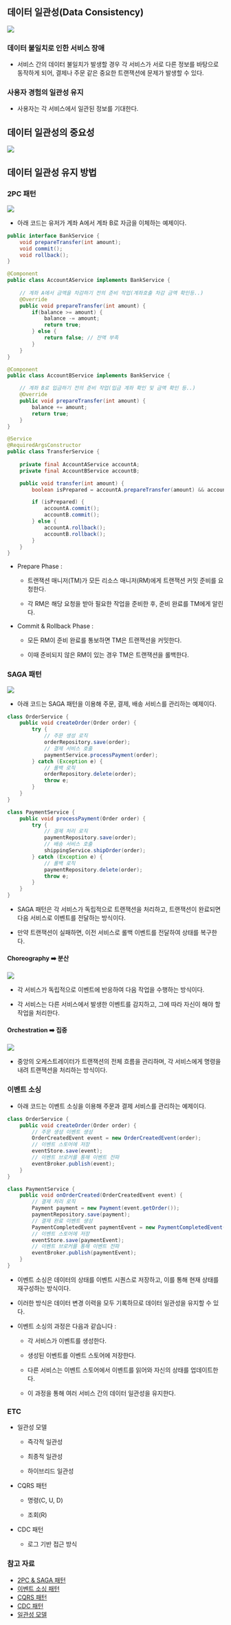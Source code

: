 ## 데이터 일관성(Data Consistency)

![](./image/image00.png)

### 데이터 불일치로 인한 서비스 장애

- 서비스 간의 데이터 불일치가 발생할 경우 각 서비스가 서로 다른 정보를 바탕으로 동작하게 되어, 결제나 주문 같은 중요한 트랜잭션에 문제가 발생할 수 있다.

### 사용자 경험의 일관성 유지

- 사용자는 각 서비스에서 일관된 정보를 기대한다.

## 데이터 일관성의 중요성

![](./image/image01.png)

## 데이터 일관성 유지 방법

### 2PC 패턴 

![](./image/image02.png)

- 아래 코드는 유저가 계좌 A에서 계좌 B로 자금을 이체하는 예제이다.

```java
public interface BankService {
    void prepareTransfer(int amount);
    void commit();
    void rollback();
}

@Component
public class AccountAService implements BankService {
	
    // 계좌 A에서 금액을 차감하기 전의 준비 작업(계좌호출 차감 금액 확인등..)
    @Override
    public void prepareTransfer(int amount) {    
        if(balance >= amount) {
            balance -= amount;
            return true;
        } else {
            return false; // 잔액 부족
        }
    }
}

@Component
public class AccountBService implements BankService {

	// 계좌 B로 입금하기 전의 준비 작업(입금 계좌 확인 및 금액 확인 등..)
    @Override
    public void prepareTransfer(int amount) {
        balance += amount;
        return true;
    }
}

@Service
@RequiredArgsConstructor
public class TransferService {
    
    private final AccountAService accountA;
    private final AccountBService accountB;

    public void transfer(int amount) {
        boolean isPrepared = accountA.prepareTransfer(amount) && accountB.prepareTransfer(amount);

        if (isPrepared) {
            accountA.commit();
            accountB.commit();
        } else {
            accountA.rollback();
            accountB.rollback();
        }
    }
}
```

- Prepare Phase : 

	- 트랜잭션 매니저(TM)가 모든 리소스 매니저(RM)에게 트랜잭션 커밋 준비를 요청한다.

	- 각 RM은 해당 요청을 받아 필요한 작업을 준비한 후, 준비 완료를 TM에게 알린다.

- Commit & Rollback Phase : 

	- 모든 RM이 준비 완료를 통보하면 TM은 트랜잭션을 커밋한다.

	- 이때 준비되지 않은 RM이 있는 경우 TM은 트랜잭션을 롤백한다.

###  SAGA 패턴

![](./image/image03.png)

- 아래 코드는 SAGA 패턴을 이용해 주문, 결제, 배송 서비스를 관리하는 예제이다.

```java
class OrderService {
    public void createOrder(Order order) {
        try {
            // 주문 생성 로직
            orderRepository.save(order);
            // 결제 서비스 호출
            paymentService.processPayment(order);
        } catch (Exception e) {
            // 롤백 로직
            orderRepository.delete(order);
            throw e;
        }
    }
}

class PaymentService {
    public void processPayment(Order order) {
        try {
            // 결제 처리 로직
            paymentRepository.save(order);
            // 배송 서비스 호출
            shippingService.shipOrder(order);
        } catch (Exception e) {
            // 롤백 로직
            paymentRepository.delete(order);
            throw e;
        }
    }
}
```

- SAGA 패턴은 각 서비스가 독립적으로 트랜잭션을 처리하고, 트랜잭션이 완료되면 다음 서비스로 이벤트를 전달하는 방식이다.

- 만약 트랜잭션이 실패하면, 이전 서비스로 롤백 이벤트를 전달하여 상태를 복구한다. 

#### Choreography ➡️ 분산

![](./image/image04.png)

- 각 서비스가 독립적으로 이벤트에 반응하여 다음 작업을 수행하는 방식이다.

- 각 서비스는 다른 서비스에서 발생한 이벤트를 감지하고, 그에 따라 자신이 해야 할 작업을 처리한다.

#### Orchestration ➡️ 집중

![](./image/image05.png)

- 중앙의 오케스트레이터가 트랜잭션의 전체 흐름을 관리하며, 각 서비스에게 명령을 내려 트랜잭션을 처리하는 방식이다.

### 이벤트 소싱

- 아래 코드는 이벤트 소싱을 이용해 주문과 결제 서비스를 관리하는 예제이다.

```java
class OrderService {
    public void createOrder(Order order) {
        // 주문 생성 이벤트 생성
        OrderCreatedEvent event = new OrderCreatedEvent(order);
        // 이벤트 스토어에 저장
        eventStore.save(event);
        // 이벤트 브로커를 통해 이벤트 전파
        eventBroker.publish(event);
    }
}

class PaymentService {
    public void onOrderCreated(OrderCreatedEvent event) {
        // 결제 처리 로직
        Payment payment = new Payment(event.getOrder());
        paymentRepository.save(payment);
        // 결제 완료 이벤트 생성
        PaymentCompletedEvent paymentEvent = new PaymentCompletedEvent(payment);
        // 이벤트 스토어에 저장
        eventStore.save(paymentEvent);
        // 이벤트 브로커를 통해 이벤트 전파
        eventBroker.publish(paymentEvent);
    }
}
```

- 이벤트 소싱은 데이터의 상태를 이벤트 시퀀스로 저장하고, 이를 통해 현재 상태를 재구성하는 방식이다.

- 이러한 방식은 데이터 변경 이력을 모두 기록하므로 데이터 일관성을 유지할 수 있다.

- 이벤트 소싱의 과정은 다음과 같습니다 :

	- 각 서비스가 이벤트를 생성한다.

	- 생성된 이벤트를 이벤트 스토어에 저장한다.

	- 다른 서비스는 이벤트 스토어에서 이벤트를 읽어와 자신의 상태를 업데이트한다.

	- 이 과정을 통해 여러 서비스 간의 데이터 일관성을 유지한다.

### ETC

- 일관성 모델 

	- 즉각적 일관성

	- 최종적 일관성

	- 하이브리드 일관성

- CQRS 패턴 

	- 명령(C, U, D)

	- 조회(R)

- CDC 패턴 

	- 로그 기반 접근 방식

### 참고 자료

- [2PC & SAGA 패턴](https://velog.io/@ch200203/MSA-%ED%99%98%EA%B2%BD%EC%97%90%EC%84%9C%EC%9D%98-%EB%B6%84%EC%82%B0-%ED%8A%B8%EB%9E%9C%EC%9E%AD%EC%85%98-%EA%B4%80%EB%A6%AC2PC-SAGA-%ED%8C%A8%ED%84%B4)
- [이벤트 소싱 패턴](https://f-lab.kr/insight/maintaining-data-consistency-in-microservices-architecture-20240803)
- [CQRS 패턴](https://junuuu.tistory.com/891)
- [CDC 패턴](https://www.redhat.com/ko/topics/integration/what-is-change-data-capture)
- [일관성 모델](https://velog.io/@jm1225/MSA-Database-Consistency)
